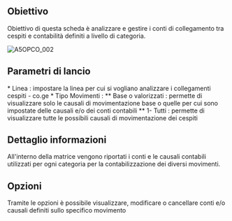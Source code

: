 ## Obiettivo
Obiettivo di questa scheda è analizzare e gestire i conti di collegamento tra cespiti e contabilità definiti a livello di categoria.

![A5OPCO_002](http://doc.smeup.com/immagini/MBDOC_SCH-A5OPCO_CO2/A5OPCO_002.png)
## Parametri di lancio

 \* Linea :  impostare la linea per cui si vogliano analizzare i collegamenti cespiti - co.ge
 \* Tipo Movimenti : 
 \*\* Base o valorizzati :  permette di visualizzare solo le causali di movimentazione base o quelle per cui sono impostate delle causali e/o dei conti contabili
 \*\* 1- Tutti :  permette di visualizzare tutte le possibili causali di movimentazione dei cespiti

## Dettaglio informazioni
All'interno della matrice vengono riportati i conti e le causali contabili utilizzati per ogni categoria per la contabilizzazione dei diversi movimenti.

## Opzioni
Tramite le opzioni è possibile visualizzare, modificare o cancellare conti e/o causali definiti sullo specifico movimento




